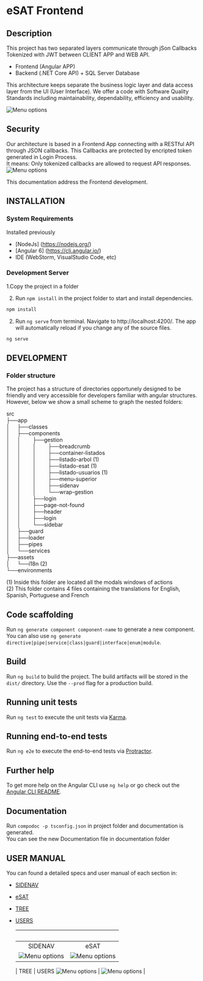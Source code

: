 # eSAT Frontend

## Description
This project has two separated layers communicate through jSon Callbacks Tokenized with JWT between CLIENT APP and WEB API.
- Frontend (Angular APP)
- Backend (.NET Core API) + SQL Server Database  

This architecture keeps separate the business logic layer and data access layer from the UI (User Interface).
We offer a code with Software Quality Standards including maintainability, dependability, efficiency and usability.

![Menu options](./images/doc/jwt.png )

## Security
Our architecture is based in a Frontend App connecting with a RESTful API through JSON callbacks.
This Callbacks are protected by encripted token generated in Login Process.  
It means: Only tokenized callbacks are allowed to request API responses.   
![Menu options](./images/doc/toapi.png )



This documentation address the Frontend development.

## INSTALLATION

### System Requirements
Installed previously
* [NodeJs] (https://nodejs.org/)
* [Angular 6] (https://cli.angular.io/)
* IDE (WebStorm, VisualStudio Code, etc)

### Development Server
1.Copy the project in a folder
  
2. Run `npm install` in the project folder to start and install dependencies.
```javascript
npm install
```
  
2. Run `ng serve` from terminal. Navigate to http://localhost:4200/. The app will automatically reload if you change any of the source files.
```javascript
ng serve
```

##  DEVELOPMENT
### Folder structure
 The project has a structure of directories opportunely designed to be friendly and very accessible for developers familiar with angular structures. 
 However, below we show a small scheme to graph the nested folders:
   
   
src  
  ├──app  
  │ &nbsp; &nbsp; ├──classes  
  │ &nbsp; &nbsp; ├──components  
  │ &nbsp; &nbsp; │&nbsp; &nbsp; &nbsp; &nbsp; ├──gestion  
  │ &nbsp; &nbsp; │&nbsp; &nbsp; &nbsp; &nbsp; │&nbsp; &nbsp; &nbsp; &nbsp; ├──breadcrumb  
  │ &nbsp; &nbsp; │&nbsp; &nbsp; &nbsp; &nbsp; │&nbsp; &nbsp; &nbsp; &nbsp; ├──container-listados  
  │ &nbsp; &nbsp; │&nbsp; &nbsp; &nbsp; &nbsp; │&nbsp; &nbsp; &nbsp; &nbsp; ├──listado-arbol    (1)   
  │ &nbsp; &nbsp; │&nbsp; &nbsp; &nbsp; &nbsp; │&nbsp; &nbsp; &nbsp; &nbsp; ├──listado-esat     (1)  
  │ &nbsp; &nbsp; │&nbsp; &nbsp; &nbsp; &nbsp; │&nbsp; &nbsp; &nbsp; &nbsp; ├──listado-usuarios (1)    
  │ &nbsp; &nbsp; │&nbsp; &nbsp; &nbsp; &nbsp; │&nbsp; &nbsp; &nbsp; &nbsp; ├──menu-superior    
  │ &nbsp; &nbsp; │&nbsp; &nbsp; &nbsp; &nbsp; │&nbsp; &nbsp; &nbsp; &nbsp; ├──sidenav    
  │ &nbsp; &nbsp; │&nbsp; &nbsp; &nbsp; &nbsp; │&nbsp; &nbsp; &nbsp; &nbsp; └──wrap-gestion  
  │ &nbsp; &nbsp; │&nbsp; &nbsp; &nbsp; &nbsp; ├──login   
  │ &nbsp; &nbsp; │&nbsp; &nbsp; &nbsp; &nbsp; ├──page-not-found   
  │ &nbsp; &nbsp; │&nbsp; &nbsp; &nbsp; &nbsp; ├──header    
  │ &nbsp; &nbsp; │&nbsp; &nbsp; &nbsp; &nbsp; ├──login      
  │ &nbsp; &nbsp; │&nbsp; &nbsp; &nbsp; &nbsp; └──sidebar     
  │ &nbsp; &nbsp; ├──guard  
  │ &nbsp; &nbsp; ├──loader  
  │ &nbsp; &nbsp; ├──pipes  
  │ &nbsp; &nbsp; └──services  
  ├──assets   
  │ &nbsp; &nbsp; └──i18n  (2)   
  └──environments  
  
  (1) Inside this folder are located all the modals windows of actions  
  (2) This folder contains 4 files containing the translations for English, Spanish, Portuguese and French


## Code scaffolding

Run `ng generate component component-name` to generate a new component. You can also use `ng generate directive|pipe|service|class|guard|interface|enum|module`.

## Build

Run `ng build` to build the project. The build artifacts will be stored in the `dist/` directory. Use the `--prod` flag for a production build.

## Running unit tests

Run `ng test` to execute the unit tests via [Karma](https://karma-runner.github.io).

## Running end-to-end tests

Run `ng e2e` to execute the end-to-end tests via [Protractor](http://www.protractortest.org/).

## Further help

To get more help on the Angular CLI use `ng help` or go check out the [Angular CLI README](https://github.com/angular/angular-cli/blob/master/README.md).

## Documentation

Run `compodoc -p tsconfig.json` in project folder and documentation is generated.  
You can see the new Documentation file in documentation folder


## USER MANUAL 
You can found a detailed specs and user manual of each section in:  
- [SIDENAV](components/SidenavComponent.html#readme)
- [eSAT](components/SidenavComponent.html#readme)
- [TREE](components/SidenavComponent.html#readme)
- [USERS](components/SidenavComponent.html#readme)


 
   &nbsp; |  &nbsp;  
   :-------------------------:|:-------------------------:
   SIDENAV|eSAT
   ![Menu options](./images/doc/sidenav.png )  |  ![Menu options](./images/doc/esat.png ) |
   |
   TREE             |  USERS
   ![Menu options](./images/doc/tree.png )  |  ![Menu options](./images/doc/users.png ) |
  

